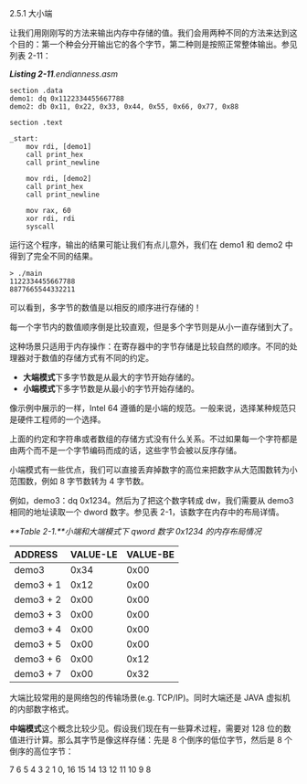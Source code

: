 2.5.1 大小端

让我们用刚刚写的方法来输出内存中存储的值。我们会用两种不同的方法来达到这个目的：第一个种会分开输出它的各个字节，第二种则是按照正常整体输出。参见列表 2-11：

_**Listing 2-11**.endianness.asm_

```
section .data
demo1: dq 0x1122334455667788
demo2: db 0x11, 0x22, 0x33, 0x44, 0x55, 0x66, 0x77, 0x88

section .text

_start:
    mov rdi, [demo1]
    call print_hex
    call print_newline

    mov rdi, [demo2]
    call print_hex
    call print_newline

    mov rax, 60
    xor rdi, rdi
    syscall
```

运行这个程序，输出的结果可能让我们有点儿意外，我们在 demo1 和 demo2 中得到了完全不同的结果。

```
> ./main
1122334455667788
8877665544332211
```

可以看到，多字节的数值是以相反的顺序进行存储的！

每一个字节内的数值顺序倒是比较直观，但是多个字节则是从小一直存储到大了。

这种场景只适用于内存操作：在寄存器中的字节存储是比较自然的顺序。不同的处理器对于数值的存储方式有不同的约定。

* **大端模式**下多字节数是从最大的字节开始存储的。
* **小端模式**下多字节数是从最小的字节开始存储的。

像示例中展示的一样，Intel 64 遵循的是小端的规范。一般来说，选择某种规范只是硬件工程师的一个选择。

上面的约定和字符串或者数组的存储方式没有什么关系。不过如果每一个字符都是由两个而不是一个字节编码而成的话，这些字节会被以反序存储。

小端模式有一些优点，我们可以直接丢弃掉数字的高位来把数字从大范围数转为小范围数，例如 8 字节数转为 4 字节数。

例如，demo3：dq 0x1234。然后为了把这个数字转成 dw，我们需要从 demo3 相同的地址读取一个 dword 数字。参见表 2-1，该数字在内存中的布局详情。

_**Table 2-1.**小端和大端模式下 qword 数字 0x1234 的内存布局情况_

| ADDRESS | VALUE-LE | VALUE-BE |
| :--- | :--- | :--- |
| demo3 | 0x34 | 0x00 |
| demo3 + 1 | 0x12 | 0x00 |
| demo3 + 2 | 0x00 | 0x00 |
| demo3 + 3 | 0x00 | 0x00 |
| demo3 + 4 | 0x00 | 0x00 |
| demo3 + 5 | 0x00 | 0x00 |
| demo3 + 6 | 0x00 | 0x12 |
| demo3 + 7 | 0x00 | 0x32 |

大端比较常用的是网络包的传输场景\(e.g. TCP/IP\)。同时大端还是 JAVA 虚拟机的内部数字格式。

**中端模式**这个概念比较少见。假设我们现在有一些算术过程，需要对 128 位的数值进行计算。那么其字节是像这样存储：先是 8 个倒序的低位字节，然后是 8 个倒序的高位字节：

7 6 5 4 3 2 1 0, 16 15 14 13 12 11 10 9 8

